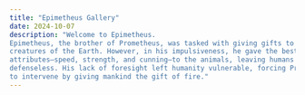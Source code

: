 ```yaml
---
title: "Epimetheus Gallery"
date: 2024-10-07
description: "Welcome to Epimetheus.
Epimetheus, the brother of Prometheus, was tasked with giving gifts to the
creatures of the Earth. However, in his impulsiveness, he gave the best 
attributes—speed, strength, and cunning—to the animals, leaving humans
defenseless. His lack of foresight left humanity vulnerable, forcing Prometheus
to intervene by giving mankind the gift of fire."
---
```


